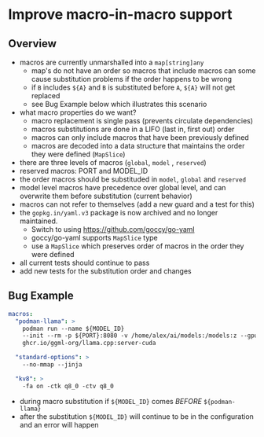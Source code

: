 # Improve macro-in-macro support

## Overview

- macros are currently unmarshalled into a `map[string]any`
  - map's do not have an order so macros that include macros can some cause substitution problems if the order happens to be wrong
  - if `B` includes `${A}` and `B` is substituted before `A`, `${A}` will not get replaced
  - see Bug Example below which illustrates this scenario
- what macro properties do we want?
  - macro replacement is single pass (prevents circulate dependencies)
  - macros substitutions are done in a LIFO (last in, first out) order
  - macros can only include macros that have been previously defined
  - macros are decoded into a data structure that maintains the order they were defined (`MapSlice`)
- there are three levels of macros (`global`, `model` , `reserved`)
- reserved macros: PORT and MODEL_ID
- the order macros should be substituded in `model`, `global` and `reserved`
- model level macros have precedence over global level, and can overwrite them before substitution (current behavior)
- macros can not refer to themselves (add a new guard and a test for this)
- the `gopkg.in/yaml.v3` package is now archived and no longer maintained.
  - Switch to using https://github.com/goccy/go-yaml
  - goccy/go-yaml supports `MapSlice` type
  - use a `MapSlice` which preserves order of macros in the order they were defined
- all current tests should continue to pass
- add new tests for the substitution order and changes

## Bug Example

```yaml
macros:
  "podman-llama": >
    podman run --name ${MODEL_ID}
    --init --rm -p ${PORT}:8080 -v /home/alex/ai/models:/models:z --gpus=all
    ghcr.io/ggml-org/llama.cpp:server-cuda

  "standard-options": >
    --no-mmap --jinja

  "kv8": >
    -fa on -ctk q8_0 -ctv q8_0
```

- during macro substitution if `${MODEL_ID}` comes _BEFORE_ `${podman-llama}`
- after the substitution `${MODEL_ID}` will continue to be in the configuration and an error will happen
